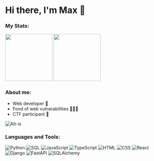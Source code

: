 # Hi there, I'm Max 👋

### My Stats:
<p> 
  <img height="150em" src="https://github-readme-stats.vercel.app/api?username=Flict-dev&show_icons=true&hide_border=true&include_all_commits=true&theme=tokyonight" />
  <img height="150em" src="https://github-readme-stats.vercel.app/api/top-langs/?username=Flict-dev&show_icons=true&hide_border=true&layout=compact&langs_count=8&theme=tokyonight"/> 
</p>

### About me:
  - Web developer 🚀
  - Fond of web vulnerabilities 🕵🏻‍♂️
  - CTF participant 🚩

![Alt-is](https://thumbs.gfycat.com/RepentantIcyKinglet-size_restricted.gif)

### Languages and Tools:
![Python](https://img.shields.io/badge/-Python-343467) ![SQL](https://img.shields.io/badge/-SQL-343467) ![JavaScript](https://img.shields.io/badge/-JavaScript-343467) ![TypeScript](https://img.shields.io/badge/-TypeScript-343467) ![HTML](https://img.shields.io/badge/-HTML-343467) ![CSS](https://img.shields.io/badge/-CSS-343467) ![React](https://img.shields.io/badge/-React-343467) ![Django](https://img.shields.io/badge/-Django-343467) ![FastAPI](https://img.shields.io/badge/-FastAPI-343467) ![SQLAlchemy](https://img.shields.io/badge/-SQLAlchemy-343467)
